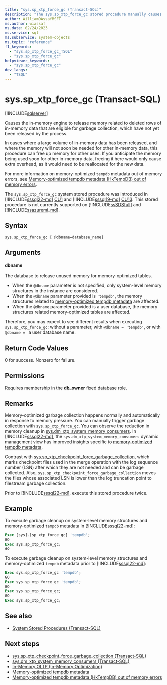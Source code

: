 ```yaml
---
title: "sys.sp_xtp_force_gc (Transact-SQL)"
description: "The sys.sp_xtp_force_gc stored procedure manually causes the in-memory engine to release memory related to deleted rows of in-memory data that are eligible for garbage collection."
author: WilliamDAssafMSFT
ms.author: wiassaf
ms.date: 02/24/2023
ms.service: sql
ms.subservice: system-objects
ms.topic: "reference"
f1_keywords:
  - "sys.sp_xtp_force_gc_TSQL"
  - "sys.sp_xtp_force_gc"
helpviewer_keywords:
  - "sys.sp_xtp_force_gc"
dev_langs:
  - "TSQL"
---
```

# sys.sp_xtp_force_gc (Transact-SQL)

[!INCLUDE[sqlserver](../../includes/applies-to-version/sqlserver.md)]

Causes the in-memory engine to release memory related to deleted rows of in-memory data that are eligible for garbage collection, which have not yet been released by the process.

In cases where a large volume of in-memory data has been released, and where the memory will not soon be needed for other in-memory data, this procedure can free up memory for other uses.  If you anticipate the memory being used soon for other in-memory data, freeing it here would only cause extra overhead, as it would need to be reallocated for the new data.

For more information on memory-optimized `tempdb` metadata out of memory errors, see [Memory-optimized tempdb metadata (HkTempDB) out of memory errors](/troubleshoot/sql/admin/memory-optimized-tempdb-out-of-memory).

The `sys.sp_xtp_force_gc` system stored procedure was introduced in [!INCLUDE[sssql22-md](../../includes/sssql22-md.md)] [CU1](/troubleshoot/sql/releases/sqlserver-2022/cumulativeupdate1#2087479) and [!INCLUDE[sssql19-md](../../includes/sssql19-md.md)] [CU13](https://support.microsoft.com/topic/kb5005679-cumulative-update-13-for-sql-server-2019-5c1be850-460a-4be4-a569-fe11f0adc535). This stored procedure is not currently supported on [!INCLUDE[ssSDSfull](../../includes/sssdsfull-md.md)] and [!INCLUDE[ssazuremi_md](../../includes/ssazuremi_md.md)].

## Syntax

```syntaxsql
sys.sp_xtp_force_gc [ @dbname=database_name]
```

## Arguments

#### dbname

The database to release unused memory for memory-optimized tables.

- When the `@dbname` parameter is not specified, only system-level memory structures in the instance are considered. 
- When the `@dbname` parameter provided is `'tempdb'`, the memory structures related to [memory-optimized tempdb metadata](../databases/tempdb-database.md#memory-optimized-tempdb-metadata) are affected. 
- When the `@dbname` parameter provided is a user database, the memory structures related memory-optimized tables are affected.

Therefore, you may expect to see different results when executing `sys.sp_xtp_force_gc`: without a parameter, with `@dbname = 'tempdb'`, or with `@dbname = ` a user database name.

## Return Code Values

0 for success. Nonzero for failure.

## Permissions

Requires membership in the **db_owner** fixed database role.

## Remarks

Memory-optimized garbage collection happens normally and automatically in response to memory pressure. You can manually trigger garbage collection with `sys.sp_xtp_force_gc`. You can observe the reduction in memory cleanup in [sys.dm_xtp_system_memory_consumers](../system-dynamic-management-views/sys-dm-xtp-system-memory-consumers-transact-sql.md). In [!INCLUDE[sssql22-md](../../includes/sssql22-md.md)], the `sys.dm_xtp_system_memory_consumers` dynamic management view has improved insights specific to [memory-optimized tempdb metadata](../databases/tempdb-database.md#memory-optimized-tempdb-metadata). 

Contrast with [sys.sp_xtp_checkpoint_force_garbage_collection](sys-sp-xtp-checkpoint-force-garbage-collection-transact-sql.md), which marks checkpoint files used in the merge operation with the log sequence number (LSN) after which they are not needed and can be garbage collected. Also, `sys.sp_xtp_checkpoint_force_garbage_collection` moves the files whose associated LSN is lower than the log truncation point to filestream garbage collection.

Prior to [!INCLUDE[sssql22-md](../../includes/sssql22-md.md)], execute this stored procedure twice.

## Example

To execute garbage cleanup on system-level memory structures and memory-optimized `tempdb` metadata in [!INCLUDE[sssql22-md](../../includes/sssql22-md.md)]:

```sql
Exec [sys].[sp_xtp_force_gc] 'tempdb';
GO
Exec sys.sp_xtp_force_gc;
GO
```

To execute garbage cleanup on system-level memory structures and memory-optimized `tempdb` metadata prior to [!INCLUDE[sssql22-md](../../includes/sssql22-md.md)]:

```sql
Exec sys.sp_xtp_force_gc 'tempdb';
GO
Exec sys.sp_xtp_force_gc 'tempdb';
GO
Exec sys.sp_xtp_force_gc;
GO
Exec sys.sp_xtp_force_gc;
```

## See also

- [System Stored Procedures (Transact-SQL)](../../relational-databases/system-stored-procedures/system-stored-procedures-transact-sql.md)

## Next steps

- [sys.sp_xtp_checkpoint_force_garbage_collection (Transact-SQL)](sys-sp-xtp-checkpoint-force-garbage-collection-transact-sql.md)
- [sys.dm_xtp_system_memory_consumers (Transact-SQL)](../system-dynamic-management-views/sys-dm-xtp-system-memory-consumers-transact-sql.md)
- [In-Memory OLTP (In-Memory Optimization)](../in-memory-oltp/overview-and-usage-scenarios.md)
- [Memory-optimized tempdb metadata](../databases/tempdb-database.md#memory-optimized-tempdb-metadata)
- [Memory-optimized tempdb metadata (HkTempDB) out of memory errors](/troubleshoot/sql/admin/memory-optimized-tempdb-out-of-memory)